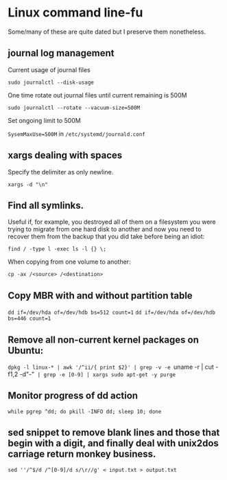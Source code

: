 
# Linux command line-fu

Some/many of these are quite dated but I preserve them nonetheless.


## journal log management

Current usage of journal files

`sudo journalctl --disk-usage`

One time rotate out journal files until current remaining is 500M

`sudo journalctl --rotate --vacuum-size=500M`

Set ongoing limit to 500M

`SysemMaxUse=500M` in `/etc/systemd/journald.conf`

## xargs dealing with spaces

Specify the delimiter as only newline.

`xargs -d "\n"`

## Find all symlinks.

Useful if, for example, you destroyed all of them on a filesystem you were trying to migrate from one hard disk to another and now you need to recover them from the backup that you did take before being an idiot:

`find / -type l -exec ls -l {} \;`

When copying from one volume to another:

`cp -ax /<source> /<destination>`

## Copy MBR with and without partition table

`dd if=/dev/hda of=/dev/hdb bs=512 count=1`
`dd if=/dev/hda of=/dev/hdb bs=446 count=1`

## Remove all non-current kernel packages on Ubuntu:

`dpkg -l linux-* | awk '/^ii/{ print $2}' | grep -v -e `uname -r | cut -f1,2 -d"-"` | grep -e [0-9] | xargs sudo apt-get -y purge`

## Monitor progress of dd action

`while pgrep ^dd; do pkill -INFO dd; sleep 10; done`

## sed snippet to remove blank lines and those that begin with a digit, and finally deal with unix2dos carriage return monkey business.

`sed ''/^$/d /^[0-9]/d s/\r//g' < input.txt > output.txt`


